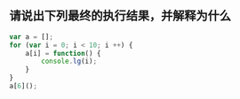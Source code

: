 ## 请说出下列最终的执行结果，并解释为什么
```javascript
var a = [];
for (var i = 0; i < 10; i ++) {
    a[i] = function() {
        console.lg(i);
    }
}
a[6]();
```